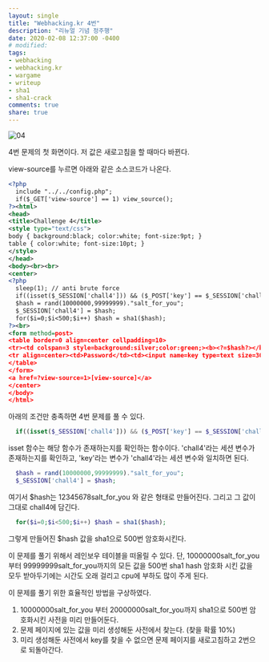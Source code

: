 ```yaml
---
layout: single
title: "Webhacking.kr 4번"
description: "리뉴얼 기념 정주행"
date: 2020-02-08 12:37:00 -0400
# modified: 
tags:
- webhacking
- webhacking.kr
- wargame
- writeup
- sha1
- sha1-crack
comments: true
share: true
---
```



![04]({{site.url}}{{site.baseurl}}/assets/images/2020-02-08-WriteUp-Webhacking.kr-04/0.PNG)

4번 문제의 첫 화면이다. 저 값은 새로고침을 할 때마다 바뀐다.

view-source를 누르면 아래와 같은 소스코드가 나온다.

```xml
<?php
  include "../../config.php";
  if($_GET['view-source'] == 1) view_source();
?><html>
<head>
<title>Challenge 4</title>
<style type="text/css">
body { background:black; color:white; font-size:9pt; }
table { color:white; font-size:10pt; }
</style>
</head>
<body><br><br>
<center>
<?php
  sleep(1); // anti brute force
  if((isset($_SESSION['chall4'])) && ($_POST['key'] == $_SESSION['chall4'])) solve(4);
  $hash = rand(10000000,99999999)."salt_for_you";
  $_SESSION['chall4'] = $hash;
  for($i=0;$i<500;$i++) $hash = sha1($hash);
?><br>
<form method=post>
<table border=0 align=center cellpadding=10>
<tr><td colspan=3 style=background:silver;color:green;><b><?=$hash?></b></td></tr>
<tr align=center><td>Password</td><td><input name=key type=text size=30></td><td><input type=submit></td></tr>
</table>
</form>
<a href=?view-source=1>[view-source]</a>
</center>
</body>
</html>
```

아래의 조건만 충족하면 4번 문제를 풀 수 있다.

```php
  if((isset($_SESSION['chall4'])) && ($_POST['key'] == $_SESSION['chall4'])) solve(4);
```

isset 함수는 해당 함수가 존재하는지를 확인하는 함수이다.
'chall4'라는 세션 변수가 존재하는지를 확인하고, 'key'라는 변수가 'chall4'라는 세션 변수와 일치하면 된다.

```php
  $hash = rand(10000000,99999999)."salt_for_you";
  $_SESSION['chall4'] = $hash;
```

여기서 $hash는 12345678salt_for_you 와 같은 형태로 만들어진다.
그리고 그 값이 그대로 chall4에 담긴다.


```php
  for($i=0;$i<500;$i++) $hash = sha1($hash);
```

그렇게 만들어진 $hash 값을 sha1으로 500번 암호화시킨다.


이 문제를 풀기 위해서 레인보우 테이블을 떠올릴 수 있다.
단, 10000000salt_for_you부터 99999999salt_for_you까지의 모든 값을 500번 sha1 hash 암호화 시킨 값을 모두 받아두기에는 시간도 오래 걸리고 cpu에 부하도 많이 주게 된다.

이 문제를 풀기 위한 효율적인 방법을 구상하였다.

1. 10000000salt_for_you 부터 20000000salt_for_you까지 sha1으로 500번 암호화시킨 사전을 미리 만들어둔다.
2. 문제 페이지에 있는 값을 미리 생성해둔 사전에서 찾는다. (찾을 확률 10%)
3. 미리 생성해둔 사전에서 key를 찾을 수 없으면 문제 페이지를 새로고침하고 2번으로 되돌아간다.

